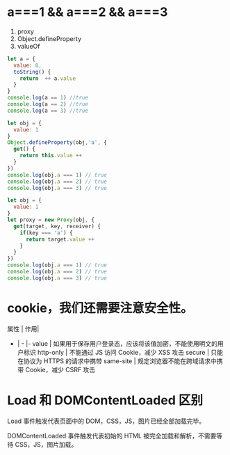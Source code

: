 # a===1 && a===2 && a===3

1. proxy
2. Object.defineProperty
3. valueOf

```js
let a = {
  value: 0,
  toString() {
    return  ++ a.value
  }
}
console.log(a == 1) //true
console.log(a == 2) //true
console.log(a == 3) //true
```

```js
let obj = {
  value: 1
}
Object.defineProperty(obj,'a', {
  get() {
    return this.value ++
  }
})
console.log(obj.a === 1) // true
console.log(obj.a === 2) // true
console.log(obj.a === 3) // true
```

```js
let obj = {
  value: 1
}
let proxy = new Proxy(obj, {
  get(target, key, receiver) {
    if(key === 'a') {
      return target.value ++
    } 
  }
})
console.log(obj.a === 1) // true
console.log(obj.a === 2) // true
console.log(obj.a === 3) // true
```


# cookie，我们还需要注意安全性。

属性 |	作用|
- | - |-
value	| 如果用于保存用户登录态，应该将该值加密，不能使用明文的用户标识
http-only  |	不能通过 JS 访问 Cookie，减少 XSS 攻击
secure	| 只能在协议为 HTTPS 的请求中携带
same-site |	规定浏览器不能在跨域请求中携带 Cookie，减少 CSRF 攻击


# Load 和 DOMContentLoaded 区别
Load 事件触发代表页面中的 DOM，CSS，JS，图片已经全部加载完毕。

DOMContentLoaded 事件触发代表初始的 HTML 被完全加载和解析，不需要等待 CSS，JS，图片加载。